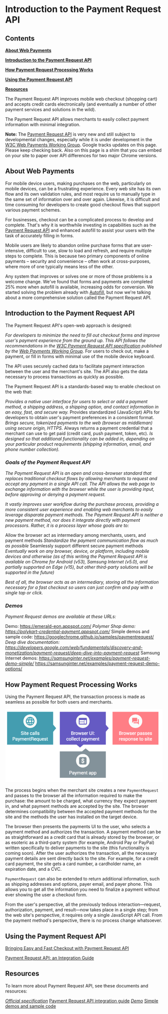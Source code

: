 # Introduction to the Payment Request API




## Contents




<a href="#about"><strong>About Web Payments</strong></a>

<a href="#introduction"><strong>Introduction to the Payment Request API</strong></a>

<a href="#howitworks"><strong>How Payment Request Processing Works</strong></a>

<a href="#using"><strong>Using the Payment Request API</strong></a>

<a href="#resources"><strong>Resources</strong></a>

The Payment Request API improves mobile web checkout (shopping cart) and accepts credit cards electronically (and eventually a number of other payment services and solutions in the wild). 

The Payment Request API allows merchants to easily collect payment information with minimal integration. 

<div class="note">
<strong>Note:</strong> The <a href="https://github.com/w3c/browser-payment-api">Payment Request API</a> is very new and still subject to developmental changes, especially while it is under development in the <a href="https://www.w3.org/TR/payment-request/">W3C Web Payments Working Group</a>. Google tracks updates on <a class="https://developers.google.com/web/fundamentals/primers/payment-request/">this page</a>. Please keep checking back. Also on this page is <a class="https://storage.googleapis.com/prshim/v1/payment-shim.js">a shim</a> that you can embed on your site to paper over API differences for two major Chrome versions.
</div>

<a id="about" />


## About Web Payments




For mobile device users, making purchases on the web, particularly on mobile devices, can be a frustrating experience. Every web site has its own flow and its own validation rules, and most require us to manually type in the same set of information over and over again. Likewise, it is difficult and time consuming for developers to create good checkout flows that support various payment schemes.

For businesses, checkout can be a complicated process to develop and complete. That's why it is worthwhile investing in capabilities such as the <a href="https://github.com/w3c/browser-payment-api/">Payment Request API</a> and enhanced autofill to assist your users with the task of accurately filling in forms. 

Mobile users are likely to abandon online purchase forms that are user-intensive, difficult to use, slow to load and refresh, and require multiple steps to complete. This is because two primary components of online payments – security and convenience – often work at cross-purposes, where more of one typically means less of the other. 

Any system that improves or solves one or more of those problems is a welcome change. We've found that forms and payments are completed 25% more when autofill is available, increasing odds for conversion. We started solving the problem already with <a href="https://developers.google.com/web/updates/2015/06/checkout-faster-with-autofill">Autofill</a>, but now we're talking about a more comprehensive solution called the Payment Request API.

<a id="introduction" />


## Introduction to the Payment Request API




The Payment Request API's open-web approach is designed:

<em> For developers to minimize the need to fill out checkout forms and improve user's payment experience from the ground up. This API follows the recommendations in the <a href="https://www.w3.org/TR/payment-request/">W3C Payment Request API specification</a> published by the <a href="https://www.w3.org/Payments/WG/">Web Payments Working Group</a>. 
</em> For users to check out, make a payment, or fill in forms with minimal use of the mobile device keyboard. 

The API uses securely cached data to facilitate payment interaction between the user and the merchant's site. The API also gets the data necessary to process transactions as quickly as possible.

The Payment Request API is a standards-based way to enable checkout on the web that:

<em> Provides a native user interface for users to select or add a payment method, a shipping address, a shipping option, and contact information in an easy, fast, and secure way.
</em> Provides standardized (JavaScript) APIs for developers to obtain user's payment preferences in a consistent format.
<em> Brings secure, tokenized payments to the web (browser as middleman) using secure origin,  HTTPS.
</em> Always returns a payment credential that a merchant can use to get paid (credit card, push payment, token, etc).
<em> Is designed so that additional functionality can be added in, depending on your particular product requirements (shipping information, email, and phone number collection).

### Goals of the Payment Request API

The Payment Request API is an open and cross-browser standard that replaces traditional checkout flows by allowing merchants to request and accept any payment in a single API call. The API allows the web page to exchange information with the browser while the user is providing input, before approving or denying a payment request. 

It vastly improves user workflow during the purchase process, providing a more consistent user experience and enabling web merchants to easily leverage disparate payment methods. The Payment Request API is neither a new payment method, nor does it integrate directly with payment processors. Rather, it is a process layer whose goals are to:

</em> Allow the browser act as intermediary among merchants, users, and payment methods
<em> Standardize the payment communication flow as much as possible
</em> Seamlessly support different secure payment methods
<em> Eventually work on any browser, device, or platform, including mobile devices and otherwise (as of this writing the Payment Request API is available on Chrome for Android (v53), Samsung Internet (v5.0), and partially supported on Edge (v15), but other third-party solutions will be supported in the future)

Best of all, the browser acts as an intermediary, storing all the information necessary for a fast checkout so users can just confirm and pay with a single tap or click.

### Demos

Payment Request demos are available at these URLs:

</em> Demo: <a href="https://emerald-eon.appspot.com/">https://emerald-eon.appspot.com/</a>
<em> Polymer Shop demo: <a href="https://polykart-credential-payment.appspot.com/">https://polykart-credential-payment.appspot.com/</a>
</em> Simple demos and sample code: <a href="https://googlechrome.github.io/samples/paymentrequest/">https://googlechrome.github.io/samples/paymentrequest/</a>
<em> Deep dive documentation: <a href="https://developers.google.com/web/fundamentals/discovery-and-monetization/payment-request/deep-dive-into-payment-request">https://developers.google.com/web/fundamentals/discovery-and-monetization/payment-request/deep-dive-into-payment-request</a>
</em> Samsung Internet demos: 
<em> <a href="https://samsunginter.net/examples/payment-request-demo-simple/">https://samsunginter.net/examples/payment-request-demo-simple/</a>
</em> <a href="https://samsunginter.net/examples/payment-request-demo-options/">https://samsunginter.net/examples/payment-request-demo-options/</a>

<a id="howitworks" />


## How Payment Request Processing Works




Using the Payment Request API, the transaction process is made as seamless as possible for both users and merchants.

![Payment Request Processing](../img/e108534a11ad1075.png)

The process begins when the merchant site creates a new <code>PaymentRequest</code> and passes to the browser all the information required to make the purchase: the amount to be charged, what currency they expect payment in, and what payment methods are accepted by the site. The browser determines compatibility between the accepted payment methods for the site and the methods the user has installed on the target device.

The browser then presents the payments UI to the user, who selects a payment method and authorizes the transaction. A payment method can be as straightforward as a credit card that is already stored by the browser, or as esoteric as a third-party system (for example, Android Pay or PayPal) written specifically to deliver payments to the site (this functionality is coming soon). After the user authorizes the transaction, all the necessary payment details are sent directly back to the site. For example, for a credit card payment, the site gets a card number, a cardholder name, an expiration date, and a CVC.

<code>PaymentRequest</code> can also be extended to return additional information, such as shipping addresses and options, payer email, and payer phone. This allows you to get all the information you need to finalize a payment without ever showing the user a checkout form.

From the user's perspective, all the previously tedious interaction—request, authorization, payment, and result—now takes place in a single step; from the web site's perspective, it requires only a single JavaScript API call. From the payment method's perspective, there is no process change whatsoever.

<a id="using" />


## Using the Payment Request API




<a href="https://developers.google.com/web/updates/2016/07/payment-request">Bringing Easy and Fast Checkout with Payment Request API</a>

<a href="https://developers.google.com/web/fundamentals/primers/payment-request/">Payment Request API: an Integration Guide</a>

<a id="resources" />


## Resources




To learn more about Payment Request API, see these documents and resources:

<em> <a href="http://ift.tt/1WHbRmb">Official specification</a>
</em> <a href="http://ift.tt/2alR15H">Payment Request API integration guide</a>
<em> <a href="http://ift.tt/2ayc1cO">Demo</a>
</em> <a href="http://ift.tt/2alPZ9Q">Simple demos and sample code</a>


